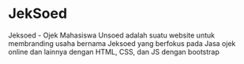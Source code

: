 # JekSoed
Jeksoed - Ojek Mahasiswa Unsoed adalah suatu website untuk membranding usaha bernama Jeksoed yang berfokus pada Jasa ojek online dan lainnya dengan HTML,  CSS, dan JS dengan bootstrap
